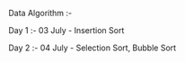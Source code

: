 Data Algorithm :- 

Day 1 :- 03 July - Insertion Sort

Day 2 :- 04 July - Selection Sort, Bubble Sort